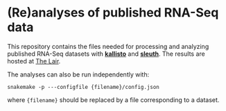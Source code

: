 # (Re)analyses of published RNA-Seq data

This repository contains the files needed for processing and analyzing published RNA-Seq datasets with [__kallisto__](https://pachterlab.github.io/kallisto/about) and [__sleuth__](https://pachterlab.github.io/sleuth/about). The results are hosted at [The Lair](http://pachterlab.github.io/lair/).

The analyses can also be run independently with:
```
snakemake -p ---configfile {filename}/config.json
```

where ```{filename}``` should be replaced by a file corresponding to a dataset.

